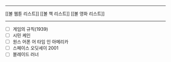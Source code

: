***
[[볼 웹툰 리스트]]
[[볼 책 리스트]]
[[볼 영화 리스트]]
***
- [ ] 게임의 규칙(1939)
- [ ] 시민 케인
- [ ] 원스 어폰 어 타임 인 아메리카
- [ ] 스페이스 오딧세이 2001
- [ ] 블레이드 러너